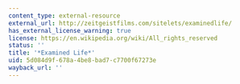```yaml
---
content_type: external-resource
external_url: http://zeitgeistfilms.com/sitelets/examinedlife/
has_external_license_warning: true
license: https://en.wikipedia.org/wiki/All_rights_reserved
status: ''
title: '*Examined Life*'
uid: 5d084d9f-678a-4be8-bad7-c7700f67273e
wayback_url: ''
---
```

